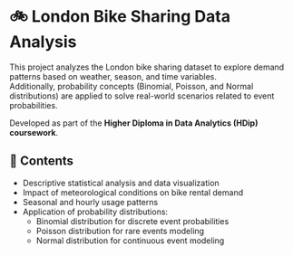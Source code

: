 # 🚲 London Bike Sharing Data Analysis

This project analyzes the London bike sharing dataset to explore demand patterns based on weather, season, and time variables.  
Additionally, probability concepts (Binomial, Poisson, and Normal distributions) are applied to solve real-world scenarios related to event probabilities.

Developed as part of the **Higher Diploma in Data Analytics (HDip) coursework**.

## 📁 Contents

- Descriptive statistical analysis and data visualization
- Impact of meteorological conditions on bike rental demand
- Seasonal and hourly usage patterns
- Application of probability distributions:
  - Binomial distribution for discrete event probabilities
  - Poisson distribution for rare events modeling
  - Normal distribution for continuous event modeling
